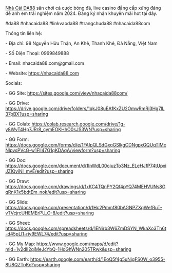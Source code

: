 <p><a href="https://nhacaida88.com">Nhà Cái DA88</a> sân chơi cá cược bóng đá, live casino đẳng cấp xứng đáng để anh em trải nghiệm năm 2024. Đăng ký nhận khuyến mãi hot tại đây.<p>
<p>#da88 #nhacaida88 #linkvaoda88 #trangchuda88 #nhacaida88com<p>
<p>Thông tin liên hệ:<p>
<p>- Địa chỉ: 98 Nguyễn Hữu Thận, An Khê, Thanh Khê, Đà Nẵng, Việt Nam<p>
<p>- Số Điện Thoại: 0969849888<p>
<p>- Email: nhacaida88.com@gmail.com<p>
<p>- Website: <a href="https://nhacaida88.com">https://nhacaida88.com</a><p>
<p>Socials:<p>
<p>- GG Site: <a href="https://sites.google.com/view/nhacaida88com/">https://sites.google.com/view/nhacaida88com/</a><p>
<p>- GG Drive: <a href="https://drive.google.com/drive/folders/1qkJ08uEA1KxZU2OmwRmRj3Hg7lL37pBX?usp=sharing">https://drive.google.com/drive/folders/1qkJ08uEA1KxZU2OmwRmRj3Hg7lL37pBX?usp=sharing</a><p>
<p>- GG Colab: <a href="https://colab.research.google.com/drive/1g-y8WvT4Hp7JRr8_cymEOKHhO0sJS3WN?usp=sharing">https://colab.research.google.com/drive/1g-y8WvT4Hp7JRr8_cymEOKHhO0sJS3WN?usp=sharing</a><p>
<p>- GG Form: <a href="https://docs.google.com/forms/d/e/1FAIpQLSdGxqGSlkgCDNgpxGQUqTlMcNlpvsPVcG-w1Fll47G1qKDAqA/viewform?usp=sharing">https://docs.google.com/forms/d/e/1FAIpQLSdGxqGSlkgCDNgpxGQUqTlMcNlpvsPVcG-w1Fll47G1qKDAqA/viewform?usp=sharing</a><p>
<p>- GG Doc: <a href="https://docs.google.com/document/d/1InWdL00oiuzTo3Nz_ELeHJfP74tUpxiJZIQviNI_mvE/edit?usp=sharing">https://docs.google.com/document/d/1InWdL00oiuzTo3Nz_ELeHJfP74tUpxiJZIQviNI_mvE/edit?usp=sharing</a><p>
<p>- GG Draw: <a href="https://docs.google.com/drawings/d/1xKC4TQnPY2Qf4pYQ74MEHVUNs8GqRnK1x5bdtEm_nok/edit?usp=sharing">https://docs.google.com/drawings/d/1xKC4TQnPY2Qf4pYQ74MEHVUNs8GqRnK1x5bdtEm_nok/edit?usp=sharing</a><p>
<p>- GG Slide: <a href="https://docs.google.com/presentation/d/1Hc2Pmmf80bAGNPZXqWefRuT-vTVcjrcUHEMErPU_O-8/edit?usp=sharing">https://docs.google.com/presentation/d/1Hc2Pmmf80bAGNPZXqWefRuT-vTVcjrcUHEMErPU_O-8/edit?usp=sharing</a><p>
<p>- GG Sheet: <a href="https://docs.google.com/spreadsheets/d/1ENirb3W6ZmDSYN_WkaXo3Th6t-d45pLI1-riy9EWL74/edit?usp=sharing">https://docs.google.com/spreadsheets/d/1ENirb3W6ZmDSYN_WkaXo3Th6t-d45pLI1-riy9EWL74/edit?usp=sharing</a><p>
<p>- GG My Map: <a href="https://www.google.com/maps/d/edit?mid=1y2dIl2qjMeJcYbQ-1HoGhWNn205TRwk&usp=sharing">https://www.google.com/maps/d/edit?mid=1y2dIl2qjMeJcYbQ-1HoGhWNn205TRwk&usp=sharing</a><p>
<p>- GG Earth: <a href="https://earth.google.com/earth/d/1EoQ5f4g5uNigFS0W_o3955-8U8QZTpKo?usp=sharing">https://earth.google.com/earth/d/1EoQ5f4g5uNigFS0W_o3955-8U8QZTpKo?usp=sharing</a><p>